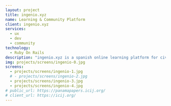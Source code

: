 ```yaml
---
layout: project
title: ingenio.xyz
name: Learning & Community Platform
client: ingenio.xyz
services:
  - ux
  - dev
  - community
technology:
  - Ruby On Rails
description: "ingenio.xyz is a spanish online learning platform for civil engineers and architects. They offer high-quality content with a novel learning experience. Populate helped them to integrate their LMS with their commercial web, while defining a community strategy to amplify the alumni and potential clients experience."
img: projects/screens/ingenio-0.jpg
screens:
  - projects/screens/ingenio-1.jpg
  # - projects/screens/ingenio-2.jpg
  - projects/screens/ingenio-3.jpg
  - projects/screens/ingenio-4.jpg
# public_url: https://panamapapers.icij.org/
# client_url: https://icij.org/
---
```

